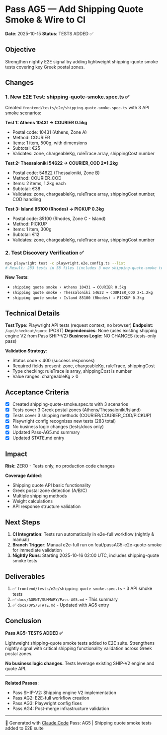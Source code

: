 # Pass AG5 — Add Shipping Quote Smoke & Wire to CI

**Date**: 2025-10-15
**Status**: TESTS ADDED ✅

## Objective

Strengthen nightly E2E signal by adding lightweight shipping-quote smoke tests covering key Greek postal zones.

## Changes

### 1. New E2E Test: shipping-quote-smoke.spec.ts ✅

Created `frontend/tests/e2e/shipping-quote-smoke.spec.ts` with 3 API smoke scenarios:

**Test 1: Athens 10431 → COURIER 0.5kg**
- Postal code: 10431 (Athens, Zone A)
- Method: COURIER
- Items: 1 item, 500g, with dimensions
- Subtotal: €25
- Validates: zone, chargeableKg, ruleTrace array, shippingCost number

**Test 2: Thessaloniki 54622 → COURIER_COD 2×1.2kg**
- Postal code: 54622 (Thessaloniki, Zone B)
- Method: COURIER_COD
- Items: 2 items, 1.2kg each
- Subtotal: €38
- Validates: zone, chargeableKg, ruleTrace array, shippingCost number, COD handling

**Test 3: Island 85100 (Rhodes) → PICKUP 0.3kg**
- Postal code: 85100 (Rhodes, Zone C - Island)
- Method: PICKUP
- Items: 1 item, 300g
- Subtotal: €12
- Validates: zone, chargeableKg, ruleTrace array, shippingCost number

### 2. Test Discovery Verification ✅

```bash
npx playwright test -c playwright.e2e.config.ts --list
# Result: 283 tests in 58 files (includes 3 new shipping-quote-smoke tests)
```

**New Tests**:
- `shipping quote smoke › Athens 10431 → COURIER 0.5kg`
- `shipping quote smoke › Thessaloniki 54622 → COURIER_COD 2×1.2kg`
- `shipping quote smoke › Island 85100 (Rhodes) → PICKUP 0.3kg`

## Technical Details

**Test Type**: Playwright API tests (request context, no browser)
**Endpoint**: `/api/checkout/quote` (POST)
**Dependencies**: None (uses existing shipping engine V2 from Pass SHIP-V2)
**Business Logic**: NO CHANGES (tests-only pass)

**Validation Strategy**:
- Status code < 400 (success responses)
- Required fields present: zone, chargeableKg, ruleTrace, shippingCost
- Type checking: ruleTrace is array, shippingCost is number
- Value ranges: chargeableKg > 0

## Acceptance Criteria

- [x] Created shipping-quote-smoke.spec.ts with 3 scenarios
- [x] Tests cover 3 Greek postal zones (Athens/Thessaloniki/Island)
- [x] Tests cover 3 shipping methods (COURIER/COURIER_COD/PICKUP)
- [x] Playwright config recognizes new tests (283 total)
- [x] No business logic changes (tests/docs only)
- [x] Updated Pass-AG5.md summary
- [x] Updated STATE.md entry

## Impact

**Risk**: ZERO - Tests only, no production code changes

**Coverage Added**:
- Shipping quote API basic functionality
- Greek postal zone detection (A/B/C)
- Multiple shipping methods
- Weight calculations
- API response structure validation

## Next Steps

1. **CI Integration**: Tests run automatically in e2e-full workflow (nightly & manual)
2. **Branch Trigger**: Manual e2e-full run on feat/passAG5-e2e-quote-smoke for immediate validation
3. **Nightly Runs**: Starting 2025-10-16 02:00 UTC, includes shipping-quote smoke tests

## Deliverables

1. ✅ `frontend/tests/e2e/shipping-quote-smoke.spec.ts` - 3 API smoke tests
2. ✅ `docs/AGENT/SUMMARY/Pass-AG5.md` - This summary
3. ✅ `docs/OPS/STATE.md` - Updated with AG5 entry

## Conclusion

**Pass AG5: TESTS ADDED ✅**

Lightweight shipping-quote smoke tests added to E2E suite. Strengthens nightly signal with critical shipping functionality validation across Greek postal zones.

**No business logic changes.** Tests leverage existing SHIP-V2 engine and quote API.

---
**Related Passes**:
- Pass SHIP-V2: Shipping engine V2 implementation
- Pass AG2: E2E-full workflow creation
- Pass AG3: Playwright config fixes
- Pass AG4: Post-merge infrastructure validation

---
🤖 Generated with [Claude Code](https://claude.com/claude-code)
Pass: AG5 | Shipping quote smoke tests added to E2E suite
